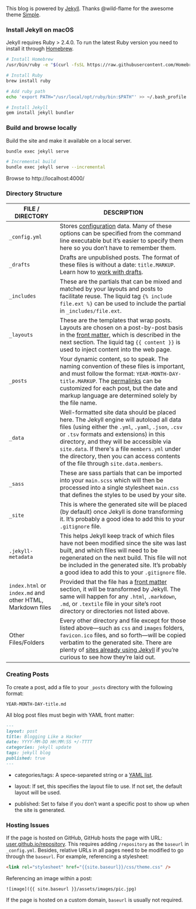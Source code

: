 This blog is powered by [Jekyll](https://jekyllrb.com/). Thanks @wild-flame for the awesome theme [Simple](https://github.com/wild-flame/jekyll-simple).

### Install Jekyll on macOS

Jekyll requires Ruby > 2.4.0. To run the latest Ruby version you need to install it through [Homebrew](https://brew.sh/).

```bash
# Install Homebrew
/usr/bin/ruby -e "$(curl -fsSL https://raw.githubusercontent.com/Homebrew/install/master/install)"

# Install Ruby
brew install ruby

# Add ruby path
echo 'export PATH="/usr/local/opt/ruby/bin:$PATH"' >> ~/.bash_profile

# Install Jekyll
gem install jekyll bundler
```

### Build and browse locally

Build the site and make it available on a local server.

```bash
bundle exec jekyll serve

# Incremental build
bundle exec jekyll serve --incremental
```

Browse to http://localhost:4000/

### Directory Structure

| FILE / DIRECTORY                                          | DESCRIPTION                                                  |
| --------------------------------------------------------- | ------------------------------------------------------------ |
| `_config.yml`                                             | Stores [configuration](https://jekyllrb.com/docs/configuration/) data. Many of these options can be specified from the command line executable but it’s easier to specify them here so you don’t have to remember them. |
| `_drafts`                                                 | Drafts are unpublished posts. The format of these files is without a date: `title.MARKUP`. Learn how to [work with drafts](https://jekyllrb.com/docs/posts/#drafts). |
| `_includes`                                               | These are the partials that can be mixed and matched by your layouts and posts to facilitate reuse. The liquid tag `{% include file.ext %}` can be used to include the partial in `_includes/file.ext`. |
| `_layouts`                                                | These are the templates that wrap posts. Layouts are chosen on a post-by-post basis in the [front matter](https://jekyllrb.com/docs/front-matter/), which is described in the next section. The liquid tag `{{ content }}` is used to inject content into the web page. |
| `_posts`                                                  | Your dynamic content, so to speak. The naming convention of these files is important, and must follow the format: `YEAR-MONTH-DAY-title.MARKUP`. The [permalinks](https://jekyllrb.com/docs/permalinks/) can be customized for each post, but the date and markup language are determined solely by the file name. |
| `_data`                                                   | Well-formatted site data should be placed here. The Jekyll engine will autoload all data files (using either the `.yml`, `.yaml`, `.json`, `.csv` or `.tsv` formats and extensions) in this directory, and they will be accessible via `site.data`. If there's a file `members.yml` under the directory, then you can access contents of the file through `site.data.members`. |
| `_sass`                                                   | These are sass partials that can be imported into your `main.scss` which will then be processed into a single stylesheet `main.css` that defines the styles to be used by your site. |
| `_site`                                                   | This is where the generated site will be placed (by default) once Jekyll is done transforming it. It’s probably a good idea to add this to your `.gitignore` file. |
| `.jekyll-metadata`                                        | This helps Jekyll keep track of which files have not been modified since the site was last built, and which files will need to be regenerated on the next build. This file will not be included in the generated site. It’s probably a good idea to add this to your `.gitignore` file. |
| `index.html` or `index.md` and other HTML, Markdown files | Provided that the file has a [front matter](https://jekyllrb.com/docs/front-matter/) section, it will be transformed by Jekyll. The same will happen for any `.html`, `.markdown`, `.md`, or `.textile` file in your site’s root directory or directories not listed above. |
| Other Files/Folders                                       | Every other directory and file except for those listed above—such as `css` and `images` folders, `favicon.ico` files, and so forth—will be copied verbatim to the generated site. There are plenty of [sites already using Jekyll](https://jekyllrb.com/showcase/) if you’re curious to see how they’re laid out. |

### Creating Posts

To create a post, add a file to your `_posts` directory with the following format:

```
YEAR-MONTH-DAY-title.md
```

All blog post files must begin with YAML front matter:

```md
---
layout: post
title: Blogging Like a Hacker
date: YYYY-MM-DD HH:MM:SS +/-TTTT
categories: jekyll update
tags: jekyll blog
published: true
---
```

- categories/tags: A spece-separeted string or a [YAML list](https://en.wikipedia.org/wiki/YAML#Basic_components).

- layout: If set, this specifies the layout file to use. If not set, the default layout will be used.
- published: Set to false if you don’t want a specific post to show up when the site is generated.

###  Hosting Issues

If the page is hosted on GitHub, GitHub hosts the page with URL: [user.github.io/repository](#).
This requires adding `/repository` as the `baseurl` in `_config.yml`.
Besides, relative URLs in all pages need to be modified to go through the `baseurl`.
For example, referencing a stylesheet:

```HTML
<link rel="stylesheet" href="{{site.baseurl}}/css/theme.css" />
```

Referencing an image within a post:

```MD
![image]({{ site.baseurl }}/assets/images/pic.jpg)
```

If the page is hosted on a custom domain, `baseurl` is usually not required.
